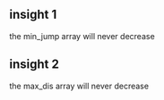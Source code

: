 ## insight 1

the min_jump array will never decrease

## insight 2

the max_dis array will never decrease